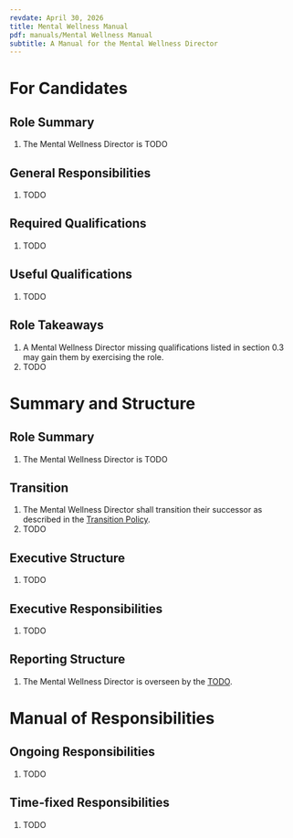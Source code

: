 ```yaml
---
revdate: April 30, 2026
title: Mental Wellness Manual
pdf: manuals/Mental Wellness Manual
subtitle: A Manual for the Mental Wellness Director
---
```


# For Candidates

## Role Summary
1. The Mental Wellness Director is TODO

## General Responsibilities
1. TODO

## Required Qualifications
1. TODO

## Useful Qualifications
1. TODO

## Role Takeaways
1. A Mental Wellness Director missing qualifications listed in section 0.3 may gain them by exercising the role.
1. TODO

# Summary and Structure

## Role Summary
1. The Mental Wellness Director is TODO

## Transition
1. The Mental Wellness Director shall transition their successor as described in the [Transition Policy](../policies/transition-policy.md).
1. TODO

## Executive Structure
1. TODO

## Executive Responsibilities
1. TODO

## Reporting Structure
1. The Mental Wellness Director is overseen by the [TODO](TODO-manual.md).

# Manual of Responsibilities

## Ongoing Responsibilities
1. TODO

## Time-fixed Responsibilities
1. TODO
